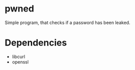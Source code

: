 # pwned

Simple program, that checks if a password has been leaked.

# Dependencies

- libcurl
- openssl
